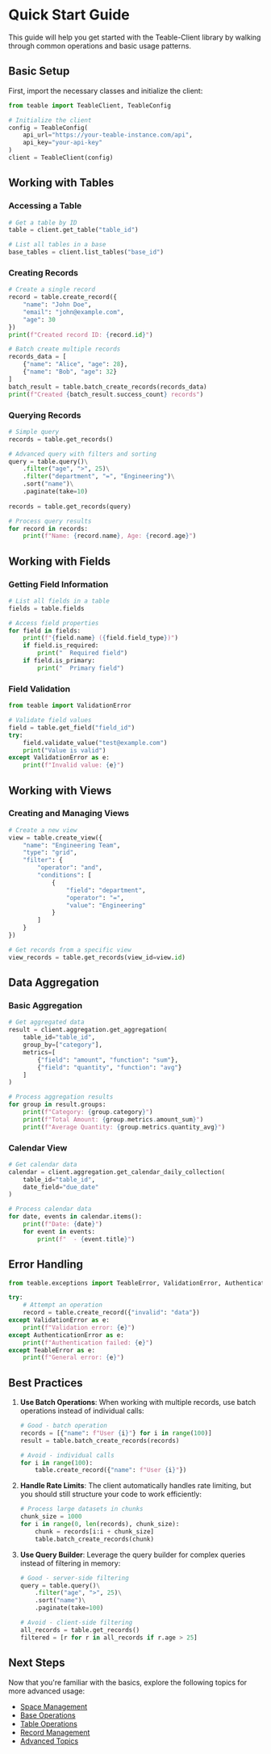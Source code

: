 # Quick Start Guide

This guide will help you get started with the Teable-Client library by walking through common operations and basic usage patterns.

## Basic Setup

First, import the necessary classes and initialize the client:

```python
from teable import TeableClient, TeableConfig

# Initialize the client
config = TeableConfig(
    api_url="https://your-teable-instance.com/api",
    api_key="your-api-key"
)
client = TeableClient(config)
```

## Working with Tables

### Accessing a Table

```python
# Get a table by ID
table = client.get_table("table_id")

# List all tables in a base
base_tables = client.list_tables("base_id")
```

### Creating Records

```python
# Create a single record
record = table.create_record({
    "name": "John Doe",
    "email": "john@example.com",
    "age": 30
})
print(f"Created record ID: {record.id}")

# Batch create multiple records
records_data = [
    {"name": "Alice", "age": 28},
    {"name": "Bob", "age": 32}
]
batch_result = table.batch_create_records(records_data)
print(f"Created {batch_result.success_count} records")
```

### Querying Records

```python
# Simple query
records = table.get_records()

# Advanced query with filters and sorting
query = table.query()\
    .filter("age", ">", 25)\
    .filter("department", "=", "Engineering")\
    .sort("name")\
    .paginate(take=10)
    
records = table.get_records(query)

# Process query results
for record in records:
    print(f"Name: {record.name}, Age: {record.age}")
```

## Working with Fields

### Getting Field Information

```python
# List all fields in a table
fields = table.fields

# Access field properties
for field in fields:
    print(f"{field.name} ({field.field_type})")
    if field.is_required:
        print("  Required field")
    if field.is_primary:
        print("  Primary field")
```

### Field Validation

```python
from teable import ValidationError

# Validate field values
field = table.get_field("field_id")
try:
    field.validate_value("test@example.com")
    print("Value is valid")
except ValidationError as e:
    print(f"Invalid value: {e}")
```

## Working with Views

### Creating and Managing Views

```python
# Create a new view
view = table.create_view({
    "name": "Engineering Team",
    "type": "grid",
    "filter": {
        "operator": "and",
        "conditions": [
            {
                "field": "department",
                "operator": "=",
                "value": "Engineering"
            }
        ]
    }
})

# Get records from a specific view
view_records = table.get_records(view_id=view.id)
```

## Data Aggregation

### Basic Aggregation

```python
# Get aggregated data
result = client.aggregation.get_aggregation(
    table_id="table_id",
    group_by=["category"],
    metrics=[
        {"field": "amount", "function": "sum"},
        {"field": "quantity", "function": "avg"}
    ]
)

# Process aggregation results
for group in result.groups:
    print(f"Category: {group.category}")
    print(f"Total Amount: {group.metrics.amount_sum}")
    print(f"Average Quantity: {group.metrics.quantity_avg}")
```

### Calendar View

```python
# Get calendar data
calendar = client.aggregation.get_calendar_daily_collection(
    table_id="table_id",
    date_field="due_date"
)

# Process calendar data
for date, events in calendar.items():
    print(f"Date: {date}")
    for event in events:
        print(f"  - {event.title}")
```

## Error Handling

```python
from teable.exceptions import TeableError, ValidationError, AuthenticationError

try:
    # Attempt an operation
    record = table.create_record({"invalid": "data"})
except ValidationError as e:
    print(f"Validation error: {e}")
except AuthenticationError as e:
    print(f"Authentication failed: {e}")
except TeableError as e:
    print(f"General error: {e}")
```

## Best Practices

1. **Use Batch Operations**: When working with multiple records, use batch operations instead of individual calls:
   ```python
   # Good - batch operation
   records = [{"name": f"User {i}"} for i in range(100)]
   result = table.batch_create_records(records)
   
   # Avoid - individual calls
   for i in range(100):
       table.create_record({"name": f"User {i}"})
   ```

2. **Handle Rate Limits**: The client automatically handles rate limiting, but you should still structure your code to work efficiently:
   ```python
   # Process large datasets in chunks
   chunk_size = 1000
   for i in range(0, len(records), chunk_size):
       chunk = records[i:i + chunk_size]
       table.batch_create_records(chunk)
   ```

3. **Use Query Builder**: Leverage the query builder for complex queries instead of filtering in memory:
   ```python
   # Good - server-side filtering
   query = table.query()\
       .filter("age", ">", 25)\
       .sort("name")\
       .paginate(take=100)
   
   # Avoid - client-side filtering
   all_records = table.get_records()
   filtered = [r for r in all_records if r.age > 25]
   ```

## Next Steps

Now that you're familiar with the basics, explore the following topics for more advanced usage:

- [Space Management](../spaces/creation.md)
- [Base Operations](../bases/creation.md)
- [Table Operations](../tables/creation.md)
- [Record Management](../records/create.md)
- [Advanced Topics](../advanced/authentication.md)
